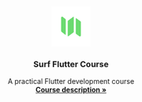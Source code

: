 <!-- PROJECT LOGO -->
<br />
<p align="center">
  <a href="https://github.com/nullskill/surf-flutter-course-larkin">
    <img src="https://github.com/nullskill/surf-flutter-course-larkin/blob/master/res/icons/app/prod.png" alt="Logo" width="80" height="80">
  </a>

  <h3 align="center">Surf Flutter Course</h3>

  <p align="center">
    A practical Flutter development course
    <br />
    <a href="https://education.surf.ru/"><strong>Course description »</strong></a>
    <br />
  </p>
</p>